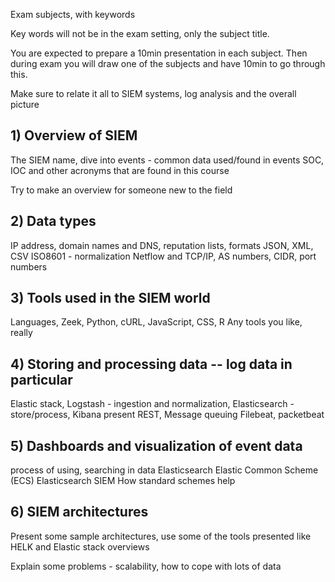 
Exam subjects, with keywords

Key words will not be in the exam setting, only the subject title.

You are expected to prepare a 10min presentation in each subject. Then during exam you will draw one of the subjects and have 10min to go through this.

Make sure to relate it all to SIEM systems, log analysis and the overall picture

## 1) Overview of SIEM

The SIEM name, dive into events - common data used/found in events
SOC, IOC and other acronyms that are found in this course

Try to make an overview for someone new to the field

## 2) Data types

IP address, domain names and DNS, reputation lists, formats JSON, XML, CSV
ISO8601 - normalization
Netflow and TCP/IP, AS numbers, CIDR, port numbers

## 3) Tools used in the SIEM world

Languages, Zeek, Python, cURL, JavaScript, CSS, R
Any tools you like, really

## 4)  Storing and processing data -- log data in particular

Elastic stack, Logstash - ingestion and normalization, Elasticsearch - store/process, Kibana present
REST, Message queuing
Filebeat, packetbeat

## 5) Dashboards and visualization of event data

process of using, searching in data
Elasticsearch Elastic Common Scheme (ECS) Elasticsearch SIEM
How standard schemes help

## 6) SIEM architectures

Present some sample architectures, use some of the tools presented like HELK and Elastic stack overviews

Explain some problems - scalability, how to cope with lots of data
